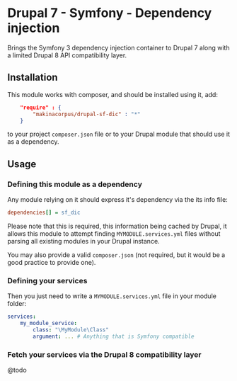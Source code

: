 # Drupal 7 - Symfony - Dependency injection

Brings the Symfony 3 dependency injection container to Drupal 7 along with
a limited Drupal 8 API compatibility layer.

## Installation

This module works with composer, and should be installed using it, add:

```json
    "require" : {
        "makinacorpus/drupal-sf-dic" : "*"
    }
```

to your project ```composer.json``` file or to your Drupal module that
should use it as a dependency.

## Usage

### Defining this module as a dependency

Any module relying on it should express it's dependency via the its info file:

```ini
dependencies[] = sf_dic
```

Please note that this is required, this information being cached by Drupal, it
allows this module to attempt finding ```MYMODULE.services.yml``` files
without parsing all existing modules in your Drupal instance.

You may also provide a valid ```composer.json``` (not required, but it would
be a good practice to provide one).

### Defining your services

Then you just need to write a ```MYMODULE.services.yml``` file in your module
folder:

```yaml
services:
    my_module_service:
        class: "\MyModule\Class"
        argument: ... # Anything that is Symfony compatible
```

### Fetch your services via the Drupal 8 compatibility layer

@todo

